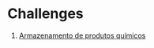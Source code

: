 # Challenges

1. [Armazenamento de produtos químicos ](armazenamento_de_produtos_quimicos/README.md)
